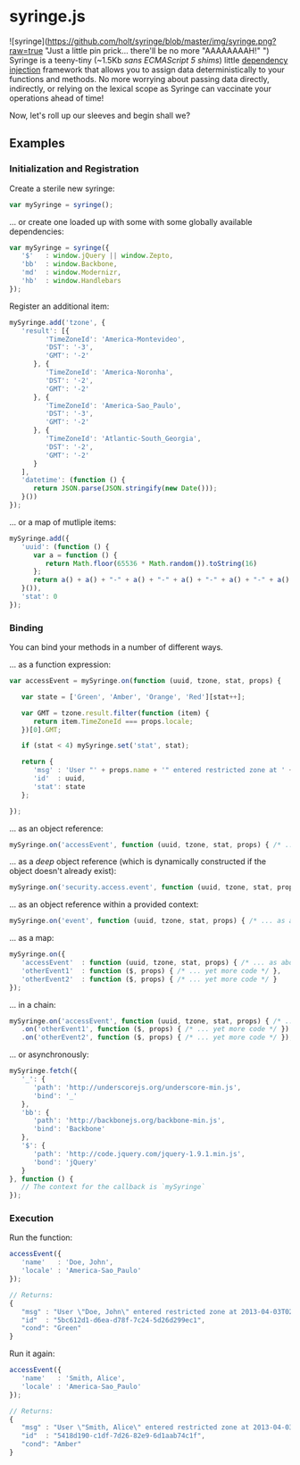 # syringe.js #

![syringe](https://github.com/holt/syringe/blob/master/img/syringe.png?raw=true "Just a little pin prick... there'll be no more "AAAAAAAAH!" ") Syringe is a teeny-tiny (~1.5Kb _sans ECMAScript 5 shims_) little [dependency injection](https://en.wikipedia.org/wiki/Dependency_injection) framework that allows you to assign data deterministically to your functions and methods. No more worrying about passing data directly, indirectly, or relying on the lexical scope as Syringe can vaccinate your operations ahead of time!

Now, let's roll up our sleeves and begin shall we?

## Examples ##


### Initialization and Registration

Create a sterile new syringe:
```javascript
var mySyringe = syringe();
```
... or create one loaded up with some with some globally available dependencies:

```javascript
var mySyringe = syringe({
   '$'   : window.jQuery || window.Zepto,
   'bb'  : window.Backbone,
   'md'  : window.Modernizr,
   'hb'  : window.Handlebars
});
```

Register an additional item:
```javascript
mySyringe.add('tzone', {
   'result': [{
         'TimeZoneId': 'America-Montevideo',
         'DST': '-3',
         'GMT': '-2'
      }, {
         'TimeZoneId': 'America-Noronha',
         'DST': '-2',
         'GMT': '-2'
      }, {
         'TimeZoneId': 'America-Sao_Paulo',
         'DST': '-3',
         'GMT': '-2'
      }, {
         'TimeZoneId': 'Atlantic-South_Georgia',
         'DST': '-2',
         'GMT': '-2'
      }
   ],
   'datetime': (function () {
      return JSON.parse(JSON.stringify(new Date()));
   }())   
});
```
... or a map of mutliple items:

```javascript
mySyringe.add({
   'uuid': (function () {
      var a = function () {
         return Math.floor(65536 * Math.random()).toString(16)
      };
      return a() + a() + "-" + a() + "-" + a() + "-" + a() + "-" + a() + a() + a();
   }()),
   'stat': 0
});
```

### Binding


You can bind your methods in a number of different ways. 

... as a function expression:

```javascript
var accessEvent = mySyringe.on(function (uuid, tzone, stat, props) {

   var state = ['Green', 'Amber', 'Orange', 'Red'][stat++];

   var GMT = tzone.result.filter(function (item) {
      return item.TimeZoneId === props.locale;
   })[0].GMT;

   if (stat < 4) mySyringe.set('stat', stat);

   return {
      'msg' : 'User "' + props.name + '" entered restricted zone at ' + tzone.datetime + ' GMT(' + GMT + ')',
      'id'  : uuid,
      'stat': state
   };

});
```
... as an object reference:

```javascript
mySyringe.on('accessEvent', function (uuid, tzone, stat, props) { /* ... as above */ });
```
... as a _deep_ object reference (which is dynamically constructed if the object doesn't already exist):

```javascript
mySyringe.on('security.access.event', function (uuid, tzone, stat, props) { /* ... as above */ });
```
... as an object reference within a provided context:

```javascript
mySyringe.on('event', function (uuid, tzone, stat, props) { /* ... as above */ }, security.access);
```
... as a map:

```javascript
mySyringe.on({
   'accessEvent'  : function (uuid, tzone, stat, props) { /* ... as above  */ },
   'otherEvent1'  : function ($, props) { /* ... yet more code */ },
   'otherEvent2'  : function ($, props) { /* ... yet more code */ }
});
```
... in a chain:

```javascript
mySyringe.on('accessEvent', function (uuid, tzone, stat, props) { /* ... as above  */ })
   .on('otherEvent1', function ($, props) { /* ... yet more code */ })
   .on('otherEvent2', function ($, props) { /* ... yet more code */ });
```

... or asynchronously:

```javascript
mySyringe.fetch({
   '_': {
      'path': 'http://underscorejs.org/underscore-min.js',
      'bind': '_'
   },
   'bb': {
      'path': 'http://backbonejs.org/backbone-min.js',
      'bind': 'Backbone'
   },
   '$': {
      'path': 'http://code.jquery.com/jquery-1.9.1.min.js',
      'bond': 'jQuery'
   }
}, function () {
   // The context for the callback is `mySyringe`
});
```


### Execution

Run the function:

```javascript
accessEvent({
   'name'   : 'Doe, John',
   'locale' : 'America-Sao_Paulo'
});

// Returns: 
{
   "msg" : "User \"Doe, John\" entered restricted zone at 2013-04-03T02:38:49.068Z GMT(-2)",
   "id"  : "5bc612d1-d6ea-d78f-7c24-5d26d299ec1",
   "cond": "Green"
}
```
Run it again:

```javascript
accessEvent({
   'name'   : 'Smith, Alice',
   'locale' : 'America-Sao_Paulo'
});

// Returns: 
{
   "msg" : "User \"Smith, Alice\" entered restricted zone at 2013-04-03T02:44:13.196Z GMT(-2)",
   "id"  : "5418d190-c1df-7d26-82e9-6d1aab74c1f",
   "cond": "Amber"
}
```